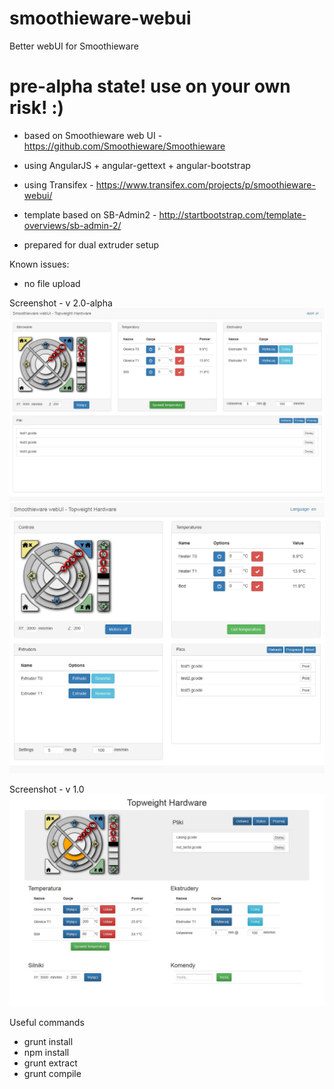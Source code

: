 smoothieware-webui
==================

Better webUI for Smoothieware

# pre-alpha state! use on your own risk! :)

- based on Smoothieware web UI - https://github.com/Smoothieware/Smoothieware
- using AngularJS + angular-gettext + angular-bootstrap
- using Transifex - https://www.transifex.com/projects/p/smoothieware-webui/
- template based on SB-Admin2 - http://startbootstrap.com/template-overviews/sb-admin-2/

- prepared for dual extruder setup

Known issues:

- no file upload

Screenshot - v 2.0-alpha
![webUI](images/screenshot_v2_1.jpg?raw=true)
![webUI](images/screenshot_v2_2.jpg?raw=true)


Screenshot - v 1.0
![webUI](images/screenshot.jpg?raw=true)

Useful commands
- grunt install
- npm install
- grunt extract
- grunt compile
